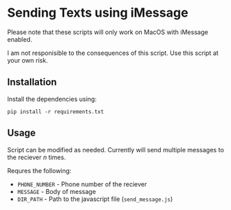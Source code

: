 # Sending Texts using iMessage

Please note that these scripts will only work on MacOS with iMessage enabled.

I am not responisible to the consequences of this script. Use this script at your own risk. 

## Installation

Install the dependencies using:
```
pip install -r requirements.txt
```

## Usage

Script can be modified as needed. 
Currently will send multiple messages to the reciever *n* times.

Requres the following:

- `PHONE_NUMBER` - Phone number of the reciever
- `MESSAGE` - Body of message
- `DIR_PATH` - Path to the javascript file (`send_message.js`)


